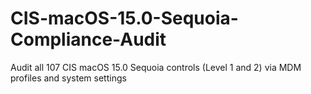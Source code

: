 # CIS-macOS-15.0-Sequoia-Compliance-Audit
Audit all 107 CIS macOS 15.0 Sequoia controls (Level 1 and 2) via MDM profiles and system settings
